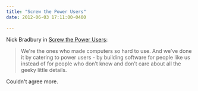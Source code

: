 ```yaml
---
title: "Screw the Power Users"
date: 2012-06-03 17:11:00-0400

---
```

 
Nick Bradbury in [Screw the Power Users](http://nick.typepad.com/blog/2012/05/screw-the-power-users.html):

> We're the ones who made computers so hard to use. And we’ve done it by catering to power users - by building software for people like us instead of for people who don’t know and don’t care about all the geeky little details.

Couldn't agree more.

